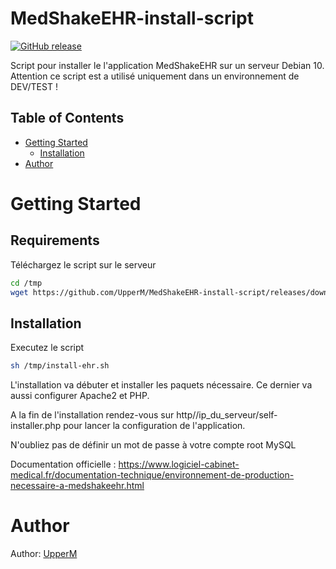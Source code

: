 # MedShakeEHR-install-script

[![GitHub release](https://img.shields.io/badge/release-v0.1.0-blue)](https://github.com/UpperM/MedShakeEHR-install-script/releases/latest)

Script pour installer le l'application MedShakeEHR sur un serveur Debian 10.
Attention ce script est a utilisé uniquement dans un environnement de DEV/TEST !

<!-- TABLE OF CONTENTS -->
## Table of Contents
* [Getting Started](#getting-started)
  * [Installation](#installation)
* [Author](#author)

# Getting Started
## Requirements
Téléchargez le script sur le serveur
```sh
cd /tmp
wget https://github.com/UpperM/MedShakeEHR-install-script/releases/download/0.1/install-ehr.sh
```

## Installation
Executez le script
```sh
sh /tmp/install-ehr.sh
```
L'installation va débuter et installer les paquets nécessaire. Ce dernier va aussi configurer Apache2 et PHP.

A la fin de l'installation rendez-vous sur http//ip_du_serveur/self-installer.php pour lancer la configuration de l'application.

N'oubliez pas de définir un mot de passe à votre compte root MySQL

Documentation officielle : https://www.logiciel-cabinet-medical.fr/documentation-technique/environnement-de-production-necessaire-a-medshakeehr.html

# Author
Author: [UpperM](https://twitter.com/UppperM)

